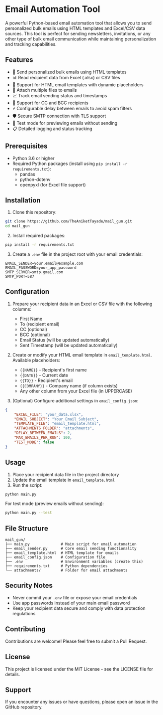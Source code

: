 # Email Automation Tool

A powerful Python-based email automation tool that allows you to send personalized bulk emails using HTML templates and Excel/CSV data sources. This tool is perfect for sending newsletters, invitations, or any other type of bulk email communication while maintaining personalization and tracking capabilities.

## Features

- 📧 Send personalized bulk emails using HTML templates
- 📊 Read recipient data from Excel (.xlsx) or CSV files
- 📝 Support for HTML email templates with dynamic placeholders
- 📎 Attach multiple files to emails
- 📈 Track email sending status and timestamps
- 🔄 Support for CC and BCC recipients
- ⚡ Configurable delay between emails to avoid spam filters
- 🛡️ Secure SMTP connection with TLS support
- 🧪 Test mode for previewing emails without sending
- 📋 Detailed logging and status tracking

## Prerequisites

- Python 3.6 or higher
- Required Python packages (install using `pip install -r requirements.txt`):
  - pandas
  - python-dotenv
  - openpyxl (for Excel file support)

## Installation

1. Clone this repository:
```bash
git clone https://github.com/TheAniketTayade/mail_gun.git
cd mail_gun
```

2. Install required packages:
```bash
pip install -r requirements.txt
```

3. Create a `.env` file in the project root with your email credentials:
```env
EMAIL_SENDER=your.email@example.com
EMAIL_PASSWORD=your_app_password
SMTP_SERVER=smtp.gmail.com
SMTP_PORT=587
```

## Configuration

1. Prepare your recipient data in an Excel or CSV file with the following columns:
   - First Name
   - To (recipient email)
   - CC (optional)
   - BCC (optional)
   - Email Status (will be updated automatically)
   - Sent Timestamp (will be updated automatically)

2. Create or modify your HTML email template in `email_template.html`. Available placeholders:
   - `{{NAME}}` - Recipient's first name
   - `{{DATE}}` - Current date
   - `{{TO}}` - Recipient's email
   - `{{COMPANY}}` - Company name (if column exists)
   - Any other column from your Excel file (in UPPERCASE)

3. (Optional) Configure additional settings in `email_config.json`:
```json
{
    "EXCEL_FILE": "your_data.xlsx",
    "EMAIL_SUBJECT": "Your Email Subject",
    "TEMPLATE_FILE": "email_template.html",
    "ATTACHMENTS_FOLDER": "attachments",
    "DELAY_BETWEEN_EMAILS": 2,
    "MAX_EMAILS_PER_RUN": 100,
    "TEST_MODE": false
}
```

## Usage

1. Place your recipient data file in the project directory
2. Update the email template in `email_template.html`
3. Run the script:
```bash
python main.py
```

For test mode (preview emails without sending):
```bash
python main.py --test
```

## File Structure

```
mail_gun/
├── main.py              # Main script for email automation
├── email_sender.py      # Core email sending functionality
├── email_template.html  # HTML template for emails
├── email_config.json    # Configuration file
├── .env                 # Environment variables (create this)
├── requirements.txt     # Python dependencies
└── attachments/         # Folder for email attachments
```

## Security Notes

- Never commit your `.env` file or expose your email credentials
- Use app passwords instead of your main email password
- Keep your recipient data secure and comply with data protection regulations

## Contributing

Contributions are welcome! Please feel free to submit a Pull Request.

## License

This project is licensed under the MIT License - see the LICENSE file for details.

## Support

If you encounter any issues or have questions, please open an issue in the GitHub repository.